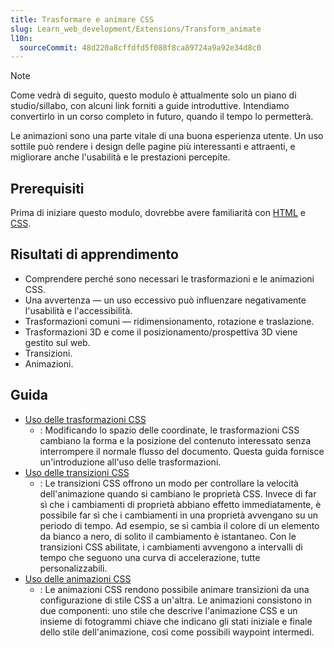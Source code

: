 ```yaml
---
title: Trasformare e animare CSS
slug: Learn_web_development/Extensions/Transform_animate
l10n:
  sourceCommit: 48d220a8cffdfd5f088f8ca89724a9a92e34d8c0
---
```


> [!NOTE]
> Come vedrà di seguito, questo modulo è attualmente solo un piano di studio/sillabo, con alcuni link forniti a guide introduttive. Intendiamo convertirlo in un corso completo in futuro, quando il tempo lo permetterà.

Le animazioni sono una parte vitale di una buona esperienza utente. Un uso sottile può rendere i design delle pagine più interessanti e attraenti, e migliorare anche l'usabilità e le prestazioni percepite.

## Prerequisiti

Prima di iniziare questo modulo, dovrebbe avere familiarità con [HTML](/it/docs/Learn_web_development/Core/Structuring_content) e [CSS](/it/docs/Learn_web_development/Core/Styling_basics).

## Risultati di apprendimento

- Comprendere perché sono necessari le trasformazioni e le animazioni CSS.
- Una avvertenza — un uso eccessivo può influenzare negativamente l'usabilità e l'accessibilità.
- Trasformazioni comuni — ridimensionamento, rotazione e traslazione.
- Trasformazioni 3D e come il posizionamento/prospettiva 3D viene gestito sul web.
- Transizioni.
- Animazioni.

## Guida

- [Uso delle trasformazioni CSS](/it/docs/Web/CSS/CSS_transforms/Using_CSS_transforms)
  - : Modificando lo spazio delle coordinate, le trasformazioni CSS cambiano la forma e la posizione del contenuto interessato senza interrompere il normale flusso del documento. Questa guida fornisce un'introduzione all'uso delle trasformazioni.
- [Uso delle transizioni CSS](/it/docs/Web/CSS/CSS_transitions/Using_CSS_transitions)
  - : Le transizioni CSS offrono un modo per controllare la velocità dell'animazione quando si cambiano le proprietà CSS. Invece di far sì che i cambiamenti di proprietà abbiano effetto immediatamente, è possibile far sì che i cambiamenti in una proprietà avvengano su un periodo di tempo. Ad esempio, se si cambia il colore di un elemento da bianco a nero, di solito il cambiamento è istantaneo. Con le transizioni CSS abilitate, i cambiamenti avvengono a intervalli di tempo che seguono una curva di accelerazione, tutte personalizzabili.
- [Uso delle animazioni CSS](/it/docs/Web/CSS/CSS_animations/Using_CSS_animations)
  - : Le animazioni CSS rendono possibile animare transizioni da una configurazione di stile CSS a un'altra. Le animazioni consistono in due componenti: uno stile che descrive l'animazione CSS e un insieme di fotogrammi chiave che indicano gli stati iniziale e finale dello stile dell'animazione, così come possibili waypoint intermedi.
